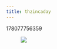 ```yaml
---
title: thzincaday
---
```


178077756359<figure class="tmblr-full" data-orig-height="1280" data-orig-width="961"><img src="https://78.media.tumblr.com/2aa7a5b09d65b7601b0ed986f62cbe49/tumblr_pf1x6csMIU1qiatw7_540.jpg" data-orig-height="1280" data-orig-width="961"></figure>